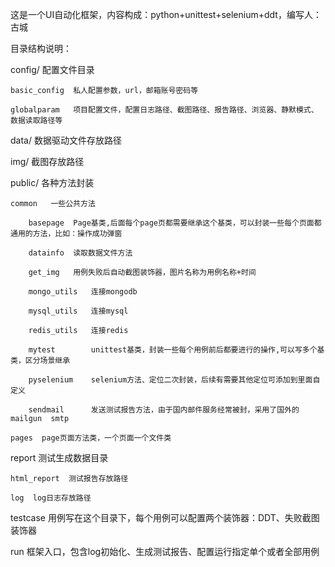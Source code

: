 这是一个UI自动化框架，内容构成：python+unittest+selenium+ddt，编写人：古城

目录结构说明：

config/  配置文件目录

    basic_config  私人配置参数，url，邮箱账号密码等
    
    globalparam   项目配置文件，配置日志路径、截图路径、报告路径、浏览器、静默模式、数据读取路径等
    
data/  数据驱动文件存放路径

img/  截图存放路径

public/  各种方法封装

    common   一些公共方法
    
        basepage  Page基类,后面每个page页都需要继承这个基类，可以封装一些每个页面都通用的方法，比如：操作成功弹窗
        
        datainfo  读取数据文件方法
        
        get_img   用例失败后自动截图装饰器，图片名称为用例名称+时间
        
        mongo_utils   连接mongodb
        
        mysql_utils   连接mysql
        
        redis_utils   连接redis
        
        mytest        unittest基类，封装一些每个用例前后都要进行的操作,可以写多个基类，区分场景继承
        
        pyselenium    selenium方法、定位二次封装，后续有需要其他定位可添加到里面自定义
        
        sendmail      发送测试报告方法，由于国内邮件服务经常被封，采用了国外的mailgun  smtp
        
    pages  page页面方法类，一个页面一个文件类
    
report  测试生成数据目录

    html_report  测试报告存放路径
    
    log  log日志存放路径
    
testcase  用例写在这个目录下，每个用例可以配置两个装饰器：DDT、失败截图装饰器

run  框架入口，包含log初始化、生成测试报告、配置运行指定单个或者全部用例

    
  

